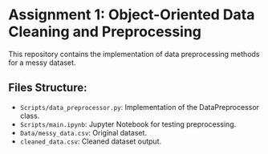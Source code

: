 # Assignment 1: Object-Oriented Data Cleaning and Preprocessing

This repository contains the implementation of data preprocessing methods for a messy dataset.

## Files Structure:
- `Scripts/data_preprocessor.py`: Implementation of the DataPreprocessor class.
- `Scripts/main.ipynb`: Jupyter Notebook for testing preprocessing.
- `Data/messy_data.csv`: Original dataset.
- `cleaned_data.csv`: Cleaned dataset output.
